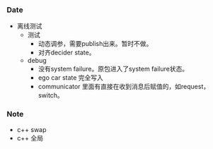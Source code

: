 ### Date
- 离线测试
	- 测试
		- 动态调参，需要publish出来。暂时不做。
		- 对齐decider state。
	- debug
		- 没有system failure。原包进入了system failure状态。
		- ego car state 完全写入
		- communicator 里面有直接在收到消息后赋值的，如request，switch。

### Note
- c++ swap
- c++ 全局
